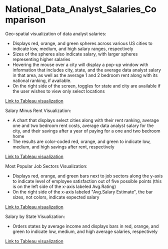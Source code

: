 # National_Data_Analyst_Salaries_Comparison

<!--find out the data of the salaries -->

Geo-spatial visualization of data analyst salaries:  
- Displays red, orange, and green spheres across various US cities to indicate low, medium, and high salary ranges, respectively
- Sizes of the spheres also indicate salary, with larger spheres representing higher salaries
- Hovering the mouse over a city will display a pop-up window with information that includes city, state, and the average data analyst salary in that area, as well as the average 1 and 2 bedroom rent along with its national ranking, if available.
- On the right side of the screen, toggles for state and city are available if the user wishes to view only select locations

[Link to Tableau visualization](https://public.tableau.com/app/profile/aryan.tehrani/viz/LabelPractice/SalarybyCity?publish=yes)


Salary Minus Rent Visualization:  
- A chart that displays select cities along with their rent ranking, average one and two bedroom rent costs, average data analyst salary for the city, and their savings after a year of paying for a one and two bedroom home
- The results are color-coded red, orange, and green to indicate low, medium, and high savings after rent, respectively

[Link to Tableau visualization](https://public.tableau.com/app/profile/aryan.tehrani/viz/LabelPractice/SalaryVsRent33Cities?publish=yes)


Most Popular Job Sectors Visualization:  
- Displays red, orange, and green bars next to job sectors along the y-axis to indicate level of employee satisfaction out of five possible points (this is on the left side of the x-axis labeled Avg.Rating)
- On the right side of the x-axis labeled "Avg.Salary Estimate", the bar sizes, not colors, indicate expected salary

[Link to Tableau visualization](https://public.tableau.com/app/profile/aryan.tehrani/viz/LabelPractice/MostPopularJobSectors?publish=yes)


Salary by State Visualization:  
- Orders states by average income and displays bars in red, orange, and green to indicate low, medium, and high average salaries, respectively

[Link to Tableau visualization](https://public.tableau.com/app/profile/aryan.tehrani/viz/LabelPractice/BestVariablesforPredictingHighSalary3?publish=yes)





